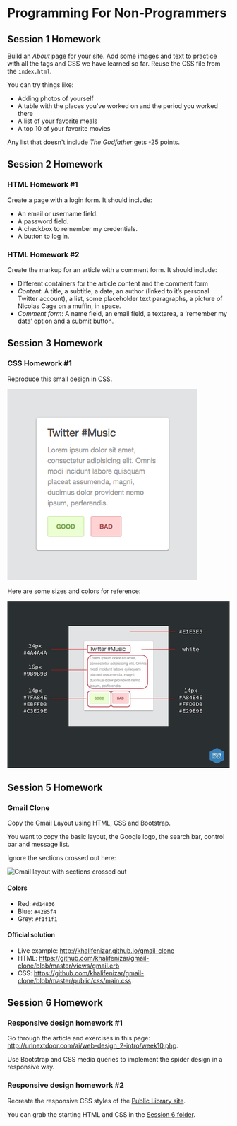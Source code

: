 Programming For Non-Programmers
===============================

Session 1 Homework
------------------

Build an _About_ page for your site.
Add some images and text to practice with all the tags
and CSS we have learned so far.
Reuse the CSS file from the `index.html`.

You can try things like:
- Adding photos of yourself
- A table with the places you've worked on and the period you worked there
- A list of your favorite meals
- A top 10 of your favorite movies

Any list that doesn't include _The Godfather_ gets -25 points.


Session 2 Homework
------------------

### HTML Homework #1 ###

Create a page with a login form.
It should include:

- An email or username field.
- A password field.
- A checkbox to remember my credentials.
- A button to log in.

### HTML Homework #2 ###

Create the markup for an article with a comment form.
It should include:

- Different containers for the article content and the comment form
- _Content_: A title, a subtitle, a date,
  an author (linked to it’s personal Twitter account),
  a list, some placeholder text paragraphs,
  a picture of Nicolas Cage on a muffin, in space.
- _Comment form_: A name field, an email field, a textarea,
  a ‘remember my data’ option and a submit button.


Session 3 Homework
------------------

### CSS Homework #1 ###

Reproduce this small design in CSS.

![Twitter #Music Panel](img/twitter-music-panel.jpg)

Here are some sizes and colors for reference:

![Twitter #Music Panel Guide](img/twitter-music-reference.jpg)


Session 5 Homework
------------------

### Gmail Clone ###

Copy the Gmail Layout using HTML, CSS and Bootstrap.

You want to copy the basic layout, the Google logo,
the search bar, control bar and message list.

Ignore the sections crossed out here:

![Gmail layout with sections crossed out](gmail-layout.png)


#### Colors ####

- Red: `#d14836`
- Blue: `#4285f4`
- Grey: `#f1f1f1`


#### Official solution ####

- Live example: http://khalifenizar.github.io/gmail-clone
- HTML: https://github.com/khalifenizar/gmail-clone/blob/master/views/gmail.erb
- CSS: https://github.com/khalifenizar/gmail-clone/blob/master/public/css/main.css


Session 6 Homework
------------------

### Responsive design homework #1 ###

Go through the article and exercises in this page:
http://urlnextdoor.com/ai/web-design_2-intro/week10.php.

Use Bootstrap and CSS media queries
to implement the spider design in a responsive way.


### Responsive design homework #2 ###

Recreate the responsive CSS styles of the
[Public Library site](http://public-library.org/).

You can grab the starting HTML and CSS
in the [Session 6 folder](session-6-responsive/).
